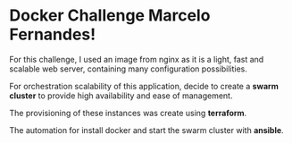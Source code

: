 # Docker Challenge Marcelo Fernandes!

For this challenge, I used an image from nginx as it is a light, fast and scalable web server, containing many configuration possibilities.

For orchestration scalability of this application, decide to create a **swarm cluster** to provide high availability and ease of management.

The provisioning of these instances was create using **terraform**.

The automation for install docker and start the swarm cluster with **ansible**.
